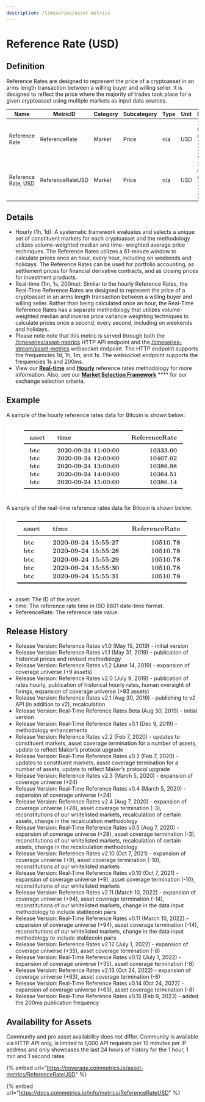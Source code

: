 ```yaml
---
description: /timeseries/asset-metrics
---
```


# Reference Rate (USD)

## **Definition**

Reference Rates are designed to represent the price of a cryptoasset in an arms length transaction between a willing buyer and willing seller. It is designed to reflect the price where the majority of trades took place for a given cryptoasset using multiple markets as input data sources.

| Name                | **MetricID**     | **Category** | **Subcategory** | **Type** | **Unit** | **Interval**                       |
| ------------------- | ---------------- | ------------ | --------------- | -------- | -------- | ---------------------------------- |
| Reference Rate      | ReferenceRate    | Market       | Price           | n/a      | USD      | 1d, 1d-ny-close, 1h, 1m, 1s, 200ms |
| Reference Rate, USD | ReferenceRateUSD | Market       | Price           | n/a      | USD      | 1d, 1d-ny-close, 1h, 1m, 1s, 200ms |

## Details

* Hourly (1h, 1d): A systematic framework evaluates and selects a unique set of constituent markets for each cryptoasset and the methodology utilizes volume-weighted median and time- weighted average price techniques. The Reference Rates utilizes a 61-minute window to calculate prices once an hour, every hour, including on weekends and holidays. The Reference Rates can be used for portfolio accounting, as settlement prices for financial derivative contracts, and as closing prices for investment products.
* Real-time (1m, 1s, 200ms):  Similar to the hourly Reference Rates, the Real-Time Reference Rates are designed to represent the price of a cryptoasset in an arms length transaction between a willing buyer and willing seller. Rather than being calculated once an hour, the Real-Time Reference Rates has a separate methodology that utilizes volume-weighted median and inverse price variance weighting techniques to calculate prices once a second, every second, including on weekends and holidays.&#x20;
* Please note note that this metric is served through both the [/timeseries/asset-metrics](https://docs.coinmetrics.io/api/v4#operation/getTimeseriesAssetMetrics) HTTP API endpoint and the [/timeseries-stream/asset-metrics](https://docs.coinmetrics.io/api/v4#operation/getTimeseriesStreamAssetMetrics) websocket endpoint. The HTTP endpoint supports the frequencies 1d, 1h, 1m, and 1s. The websocket endpoint supports the frequencies 1s and 200ms.
* View our [**Real-time**](https://coinmetrics.io/rtrr-methodology/) and [**Hourly**](https://coinmetrics.io/reference-rates-methodology/) reference rates methodology for more information.  Also, see our [**Market Selection Framework**](https://coinmetrics.io/reference-rates-market-selection-framework/) **** for our exchange selection criteria.

## **Example**

A sample of the hourly reference rates data for Bitcoin is shown below:

![](<../../.gitbook/assets/0 (3).png>)

A sample of the real-time reference rates data for Bitcoin is shown below:

![](../../.gitbook/assets/1.png)

* asset: The ID of the asset.  &#x20;
* time: The reference rate time in ISO 8601 date-time format.
* ReferenceRate: The reference rate value.

## Release History

* Release Version: Reference Rates v1.0 (May 15, 2019) - initial version
* Release Version: Reference Rates v1.1 (May 31, 2019)  - publication of historical prices and revised methodology
* Release Version: Reference Rates v1.2 (June 14, 2019) - expansion of coverage universe (+9 assets)
* Release Version: Reference Rates v2.0 (July 9, 2019) - publication of rates hourly, publication of historical hourly rates, human oversight of fixings, expansion of coverage universe (+93 assets)
* Release Version: Reference Rates v2.1 (Aug 30, 2019) - publishing to v2 API (in addition to v2), recalculation&#x20;
* Release Version:  Real-Time Reference Rates Beta (Aug 30, 2019) - initial version
* Release Version: Real-Time Reference Rates v0.1 (Dec 9, 2019) - methodology enhancements
* Release Version: Reference Rates v2.2 (Feb 7, 2020) - updates to constituent markets, asset coverage termination for a number of assets, update to reflect Maker’s protocol upgrade
* Release Version: Real-Time Reference Rates v0.2 (Feb 7, 2020) - updates to constituent markets, asset coverage termination for a number of assets, update to reflect Maker’s protocol upgrade
* Release Version: Reference Rates v2.3 (March 5, 2020) - expansion of coverage universe (+24)&#x20;
* Release Version: Real-Time Reference Rates v0.4 (March 5, 2020) -  expansion of coverage universe (+24)&#x20;
* Release Version: Reference Rates v2.4 (Aug 7, 2020) - expansion of coverage universe (+28), asset coverage termination (-3), reconstitutions of our whitelisted markets, recalculation of certain assets, change in the recalculation methodology
* Release Version: Real-Time Reference Rates v0.5 (Aug 7, 2020) - expansion of coverage universe (+28), asset coverage termination (-3), reconstitutions of our whitelisted markets, recalculation of certain assets, change in the recalculation methodology
* Release Version: Reference Rates v2.10 (Oct 7, 2021) - expansion of coverage universe (+9), asset coverage termination (-10), reconstitutions of our whitelisted markets
* Release Version: Real-Time Reference Rates v0.10 (Oct 7, 2021) - expansion of coverage universe (+9), asset coverage termination (-10), reconstitutions of our whitelisted markets
* Release Version: Reference Rates v2.11 (March 10, 2022) - expansion of coverage universe (+94), asset coverage termination (-14), reconstitutions of our whitelisted markets, change in the data input methodology to include stablecoin pairs
* Release Version: Real-Time Reference Rates v0.11 (March 10, 2022) - expansion of coverage universe (+94), asset coverage termination (-14), reconstitutions of our whitelisted markets, change in the data input methodology to include stablecoin pairs
* Release Version: Reference Rates v2.12 (July 1, 2022) - expansion of coverage universe (+35), asset coverage termination (-8)
* Release Version: Real-Time Reference Rates v0.12 (July 1, 2022) - expansion of coverage universe (+35), asset coverage termination (-8)
* Release Version: Reference Rates v2.13 (Oct 24, 2022) - expansion of coverage universe (+63), asset coverage termination (-8)
* Release Version: Real-Time Reference Rates v0.14 (Oct 24, 2022) - expansion of coverage universe (+63), asset coverage termination (-8)
* Release Version: Real-Time Reference Rates v0.15 (Feb 9, 2023) - added the 200ms publication frequency

## **Availability for Assets**

Community and pro asset availability does not differ.  Community is available via HTTP API only, is limited to 1,000 API requests per 10 minutes per IP address and only showcases the last 24 hours of history for the 1 hour, 1 min and 1 second rates.&#x20;

{% embed url="https://coverage.coinmetrics.io/asset-metrics/ReferenceRateUSD" %}

{% embed url="https://docs.coinmetrics.io/info/metrics/ReferenceRateUSD" %}

